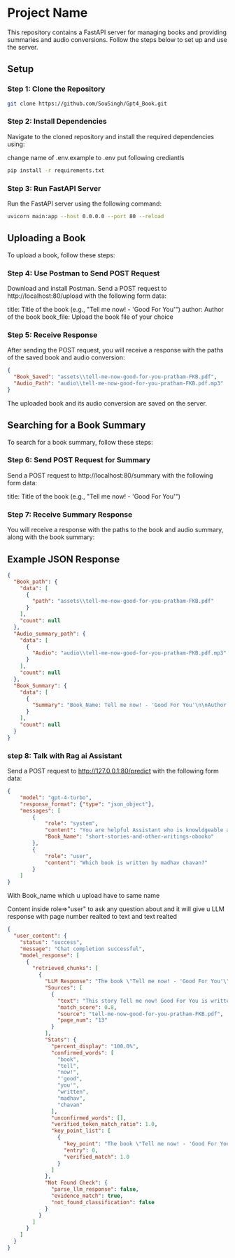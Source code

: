 # Project Name

This repository contains a FastAPI server for managing books and providing summaries and audio conversions. Follow the steps below to set up and use the server.

## Setup

### Step 1: Clone the Repository

```bash
git clone https://github.com/SouSingh/Gpt4_Book.git
```

### Step 2: Install Dependencies

Navigate to the cloned repository and install the required dependencies using:

change name of .env.example to .env 
put following crediantls

```bash
pip install -r requirements.txt
```

### Step 3: Run FastAPI Server

Run the FastAPI server using the following command:

```bash
uvicorn main:app --host 0.0.0.0 --port 80 --reload
```

## Uploading a Book
To upload a book, follow these steps:

### Step 4: Use Postman to Send POST Request

Download and install Postman. Send a POST request to http://localhost:80/upload with the following form data:

title: Title of the book (e.g., "Tell me now! - 'Good For You'")
author: Author of the book
book_file: Upload the book file of your choice

### Step 5: Receive Response

After sending the POST request, you will receive a response with the paths of the saved book and audio conversion:

```json
{
  "Book_Saved": "assets\\tell-me-now-good-for-you-pratham-FKB.pdf",
  "Audio_Path": "audio\\tell-me-now-good-for-you-pratham-FKB.pdf.mp3"
}
```

The uploaded book and its audio conversion are saved on the server.

## Searching for a Book Summary

To search for a book summary, follow these steps:

### Step 6: Send POST Request for Summary
Send a POST request to http://localhost:80/summary with the following form data:

title: Title of the book (e.g., "Tell me now! - 'Good For You'")

### Step 7: Receive Summary Response

You will receive a response with the paths to the book and audio summary, along with the book summary:

## Example JSON Response

```json
{
  "Book_path": {
    "data": [
      {
        "path": "assets\\tell-me-now-good-for-you-pratham-FKB.pdf"
      }
    ],
    "count": null
  },
  "Audio_summary_path": {
    "data": [
      {
        "Audio": "audio\\tell-me-now-good-for-you-pratham-FKB.pdf.mp3"
      }
    ],
    "count": null
  },
  "Book_Summary": {
    "data": [
      {
        "Summary": "Book_Name: Tell me now! - 'Good For You'\n\nAuthor:\n- Madhav Chavan\n\nSummary:\n- \"Tell me now! - 'Good For You'\" is a children's book that uses a question-and-answer format to teach kids about healthy daily habits and listening to guidance from elders. Topics covered include the importance of regular school attendance, daily bathing, avoiding excessive sun exposure, not staying up late, and getting enough sleep. The book emphasizes that these practices are beneficial for one's well-being. The content is presented in a simple and engaging manner suitable for young readers beginning to read.\n\nTranscription: Tell me now! - 'Good For You'"
      }
    ],
    "count": null
  }
}
```

### step 8: Talk with Rag ai Assistant

Send a POST request to http://127.0.0.1:80/predict with the following form data:

```json
{
    "model": "gpt-4-turbo",
    "response_format": {"type": "json_object"},
    "messages": [
        {
            "role": "system",
            "content": "You are helpful Assistant who is knowldgeable about all PDF and their data inside it",
            "Book_Name": "short-stories-and-other-writings-obooko"
        },
        {
            "role": "user",
            "content": "Which book is written by madhav chavan?"
        }
    ]
}
```

With Book_name which u upload have to same name

Content inside role=>"user" to ask any question about and it will give u LLM response with page number realted to text and text realted

```json
{
  "user_content": {
    "status": "success",
    "message": "Chat completion successful",
    "model_response": [
      {
        "retrieved_chunks": [
          {
            "LLM Response": "The book \"Tell me now! - 'Good For You'\" is written by Madhav Chavan.",
            "Sources": [
              {
                "text": "This story Tell me now! Good For You is written by Madhav Chavan Pratham Books 2004 Some rights reserved Released ",
                "match_score": 0.8,
                "source": "tell-me-now-good-for-you-pratham-FKB.pdf",
                "page_num": "13"
              }
            ],
            "Stats": {
              "percent_display": "100.0%",
              "confirmed_words": [
                "book",
                "tell",
                "now!",
                "'good",
                "you'",
                "written",
                "madhav",
                "chavan"
              ],
              "unconfirmed_words": [],
              "verified_token_match_ratio": 1.0,
              "key_point_list": [
                {
                  "key_point": "The book \"Tell me now! - 'Good For You'\" is written by Madhav Chavan.",
                  "entry": 0,
                  "verified_match": 1.0
                }
              ]
            },
            "Not Found Check": {
              "parse_llm_response": false,
              "evidence_match": true,
              "not_found_classification": false
            }
          }
        ]
      }
    ]
  }
}
```
